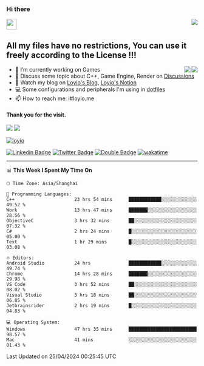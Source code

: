 <h3 align="left">Hi there</h3>
<img src='https://em-content.zobj.net/source/animated-noto-color-emoji/356/waving-hand_light-skin-tone_1f44b-1f3fb_1f3fb.gif' width='28' />
<a align="right" href="https://github.com/loyio/loyio/blob/master/STAR/README.md"><img align="right" src="https://img.shields.io/badge/LOYIO-STAR-green" /></a>

## All my files have no restrictions, You can use it freely according to the License !!!

<a href="https://github.com/loyio#gh-light-mode-only">
     <img align="right"  src="https://loy-readme.vercel.app/api/top-langs/?username=loyio&langs_count=6&hide=css,html,jupyter%20notebook" />
</a>

<a href="https://github.com/loyio#gh-dark-mode-only">
  <img align="right"  src="https://loy-readme.vercel.app/api/top-langs/?username=loyio&langs_count=6&theme=slateorange&hide=css,html,jupyter%20notebook" />
</a>



- 🔭 I’m currently working on Games
- 💬 Discuss some topic about C++, Game Engine, Render on [Discussions](https://github.com/loyio/loyio/discussions)
- 📔 Watch my blog on [Loyio's Blog](https://loyio.me), [Loyio's Notion](https://loyio.notion.site/loyio/Loyio-s-Dashboard-2f56bd29222a445ea9d9e8802a1ac83b)
- 💻 Some configurations and peripherals I'm using in [dotfiles](https://github.com/loyio/dotfiles)
- 📫 How to reach me: i#loyio.me


#### Thank you for the visit.
<img src="http://profile-counter.glitch.me/loyio/count.svg" />

<img src="https://loy-readme.vercel.app/api?username=loyio&show_icons=true&hide=stars&include_all_commits=true&hide_title=true&theme=slateorange" />

     

[![loyio](https://github-profile-trophy.vercel.app/?username=loyio&theme=onedark&column=4)](https://github.com/loyio)

[![Linkedin Badge](https://img.shields.io/badge/-@loyio-0077b5?style=flat-square&logo=Linkedin&logoColor=white&labelColor=0077b5&link=https://www.linkedin.com/in/loyio-hex-363172158/)](https://www.linkedin.com/in/loyio-hex-363172158/)
[![Twitter Badge](https://img.shields.io/badge/-@loyiome-000000?style=flat-square&labelColor=000000&logo=x&logoColor=white&link=https://twitter.com/loyiome)](https://twitter.com/loyiome)
[![Double Badge](https://img.shields.io/badge/@loyio-007722?style=flat&logo=Douban&logoColor=white)](https://www.douban.com/people/susmote)
[![wakatime](https://wakatime.com/badge/user/c0ddc104-5a20-41d1-ab9a-c4d9ea20a4d9.svg)](https://wakatime.com/@c0ddc104-5a20-41d1-ab9a-c4d9ea20a4d9)

-------
<!--START_SECTION:waka-->
📊 **This Week I Spent My Time On** 

```text
🕑︎ Time Zone: Asia/Shanghai

💬 Programming Languages: 
C++                      23 hrs 54 mins      ████████████░░░░░░░░░░░░░   49.52 % 
Work                     13 hrs 47 mins      ███████░░░░░░░░░░░░░░░░░░   28.56 % 
ObjectiveC               3 hrs 32 mins       ██░░░░░░░░░░░░░░░░░░░░░░░   07.32 % 
C#                       2 hrs 24 mins       █░░░░░░░░░░░░░░░░░░░░░░░░   05.00 % 
Text                     1 hr 29 mins        █░░░░░░░░░░░░░░░░░░░░░░░░   03.08 % 

🔥 Editors: 
Android Studio           24 hrs              ████████████░░░░░░░░░░░░░   49.74 % 
Chrome                   14 hrs 28 mins      ███████░░░░░░░░░░░░░░░░░░   29.98 % 
VS Code                  3 hrs 52 mins       ██░░░░░░░░░░░░░░░░░░░░░░░   08.02 % 
Visual Studio            3 hrs 18 mins       ██░░░░░░░░░░░░░░░░░░░░░░░   06.85 % 
Jetbrainsrider           2 hrs 19 mins       █░░░░░░░░░░░░░░░░░░░░░░░░   04.83 % 

💻 Operating System: 
Windows                  47 hrs 35 mins      █████████████████████████   98.57 % 
Mac                      41 mins             ░░░░░░░░░░░░░░░░░░░░░░░░░   01.43 % 
```


 Last Updated on 25/04/2024 00:25:45 UTC
<!--END_SECTION:waka-->
